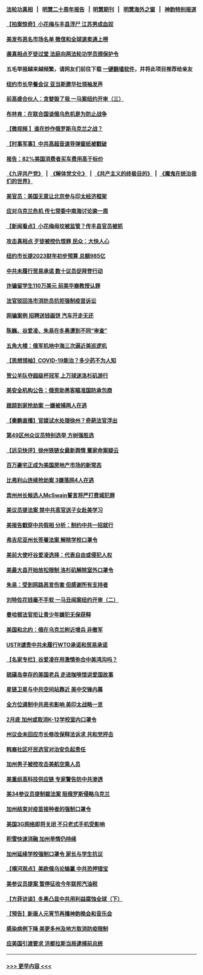 #### [法轮功真相](https://github.com/gfw-breaker/truth/blob/master/README.md?t=0) &nbsp;&nbsp;|&nbsp;&nbsp; [明慧二十周年报告](https://github.com/gfw-breaker/mh-reports/blob/master/README.md?t=0) &nbsp;&nbsp;|&nbsp;&nbsp;[明慧期刊](https://github.com/gfw-breaker/mh-qikan) &nbsp;&nbsp;|&nbsp;&nbsp; [明慧海外之窗](https://github.com/gfw-breaker/mh-news/blob/master/README.md?t=0) &nbsp;&nbsp;|&nbsp;&nbsp; [神韵特别报道](https://github.com/gfw-breaker/mh-news/blob/master/shenyun.md?t=0)
#### [【拍案惊奇】小花梅与丰县浮尸 江苏男成血奴](../pages/nsc412/n13584843.md?t=02180701) 
#### [美发布恶名市场名单 微信和全球速卖通上榜](../pages/nsc412/n13585023.md?t=02180701) 
#### [袭真相点歹徒过堂 法庭向两法轮功学员颁保护令](../pages/nsc412/n13583124.md?t=02180701) 
#### 五毛举报越来越频繁，请网友们前往下载 [一键翻墙软件](https://github.com/gfw-breaker/ssr-accounts)，并将此项目推荐给亲友
#### [纽约市长早餐会议 亚当斯邀华社领袖发声](../pages/nsc412/n13582939.md?t=02180701) 
#### [前高盛合伙人：贪婪毁了我 一马案纽约开审（三）](../pages/nsc412/n13582968.md?t=02180701) 
#### [布林肯：在联合国谈俄乌危机是为防止战争](../pages/nsc412/n13584974.md?t=02180701) 
#### [【微视频 】谁在炒作俄罗斯乌克兰之战？](../pages/nsc412/n13584751.md?t=02180701) 
#### [【时事军事】中共高超音速导弹窗纸被戳破](../pages/nsc412/n13582161.md?t=02180701) 
#### [报告：82%美国消费者买车费用高于标价](../pages/nsc412/n13583850.md?t=02180701) 
#### [《九评共产党》](https://github.com/begood0513/9ping.md/blob/master/README.md) &nbsp;|&nbsp; [《解体党文化》](../../../../jtdwh.md/blob/master/README.md)  &nbsp;|&nbsp; [《共产主义的终极目的》](../../../../gczydzjmd.md/blob/master/README.md) &nbsp;|&nbsp; [《魔鬼在统治我们的世界》](../../../../mgztzwmdsj.md/blob/master/README.md) 
#### [美官员：美国无意让北京参与印太经济框架](../pages/nsc412/n13583646.md?t=02180701) 
#### [应对乌克兰危机 传七常委中南海讨论逾一周](../pages/nsc412/n13582692.md?t=02180701) 
#### [【新闻看点】小花梅母坟被监管？传丰县官员被抓](../pages/nsc412/n13582399.md?t=02180701) 
#### [攻击真相点  歹徒被控仇恨罪  民众：大快人心](../pages/nsc412/n13583129.md?t=02180701) 
#### [纽约市长提2023财年初步预算 总额985亿](../pages/nsc412/n13582974.md?t=02180701) 
#### [中共未履行贸易承诺 数十议员促拜登行动](../pages/nsc412/n13582548.md?t=02180701) 
#### [诈骗留学生110万美元 前美华裔教授认罪](../pages/nsc412/n13582771.md?t=02180701) 
#### [法官驳回洛市消防员抗拒强制疫苗诉讼](../pages/nsc412/n13582994.md?t=02180701) 
#### [网骗案例 招聘送钱画饼 汽车开走无还](../pages/nsc412/n13582933.md?t=02180701) 
#### [陈巍、谷爱凌、朱易在冬奥遭到不同“审查”](../pages/nsc412/n13582309.md?t=02180701) 
#### [五角大楼：俄军机地中海三次逼近美巡逻机](../pages/nsc412/n13582260.md?t=02180701) 
#### [【思想领袖】COVID-19能治？多少药不为人知](../pages/nsc412/n13547109.md?t=02180701) 
#### [贺公羊队夺超级杯冠军 上万球迷洛杉矶游行](../pages/nsc412/n13582689.md?t=02180701) 
#### [美安全机构公告：俄资助黑客瞄准国防承包商](../pages/nsc412/n13582435.md?t=02180701) 
#### [跟踪到家抢劫案 一嫌被捕两人在逃](../pages/nsc412/n13582599.md?t=02180701) 
#### [【秦鹏直播】官媒试水处理徐州？奇葩法官浮出](../pages/nsc412/n13582359.md?t=02180701) 
#### [第49区州众议员特别选举 方树强胜选](../pages/nsc412/n13582539.md?t=02180701) 
#### [【远见快评】徐州铁链女最新舆情 董家命案疑云](../pages/nsc412/n13582383.md?t=02180701) 
#### [百万豪宅正成为美国房地产市场的新常态](../pages/nsc412/n13582418.md?t=02180701) 
#### [比弗利山连续抢劫案 3嫌落网4人在逃](../pages/nsc412/n13582455.md?t=02180701) 
#### [宾州州长候选人McSwain誓言将严打费城犯罪](../pages/nsc412/n13582443.md?t=02180701) 
#### [美议员提法案 禁中共高官送子女赴美学习](../pages/nsc412/n13582372.md?t=02180701) 
#### [美报告戳穿中共假相 分析：制约中共一招就行](../pages/nsc412/n13579087.md?t=02180701) 
#### [弗吉尼亚州长签署法案 解除学校口罩令](../pages/nsc412/n13582021.md?t=02180701) 
#### [美前大使吁谷爱凌选择：代表自由或侵犯人权](../pages/nsc412/n13581881.md?t=02180701) 
#### [美最大县开始放松限制 洛杉矶解除室外口罩令](../pages/nsc412/n13581784.md?t=02180701) 
#### [朱易：受到网路恶言伤害 但感谢所有支持者](../pages/nsc412/n13581946.md?t=02180701) 
#### [刘特佐花钱毫不手软 一马丑闻案纽约开审（二）](../pages/nsc412/n13580096.md?t=02180701) 
#### [曼哈顿法官拒让青少年嫌犯无保获释](../pages/nsc412/n13580154.md?t=02180701) 
#### [美国和北约：俄在乌克兰附近增兵 非撤军](../pages/nsc412/n13581666.md?t=02180701) 
#### [USTR谴责中共未履行WTO承诺和贸易承诺](../pages/nsc412/n13581572.md?t=02180701) 
#### [【名家专栏】谷爱凌在用激情弥合中美鸿沟吗？](../pages/nsc412/n13581477.md?t=02180701) 
#### [硫磺岛幸存的美国老兵 走进咖啡馆讲爱国故事](../pages/nsc412/n13580083.md?t=02180701) 
#### [星链卫星与中共空间站靠近 美中交锋内幕](../pages/nsc412/n13579775.md?t=02180701) 
#### [全方位遏制中共恶劣影响 美印太战略一览](../pages/nsc412/n13579781.md?t=02180701) 
#### [2月底 加州或取消K-12学校室内口罩令](../pages/nsc412/n13580395.md?t=02180701) 
#### [州议会未回应市长修改保释法诉求 共和党抨击](../pages/nsc412/n13580162.md?t=02180701) 
#### [韩裔社区吁民选官对治安负起责任](../pages/nsc412/n13580157.md?t=02180701) 
#### [加州男子被控攻击美航空乘人员](../pages/nsc412/n13580115.md?t=02180701) 
#### [美重组高科技供应链 专家警告防中共渗透](../pages/nsc412/n13580365.md?t=02180701) 
#### [美34参议员提制裁法案 阻俄罗斯侵略乌克兰](../pages/nsc412/n13579991.md?t=02180701) 
#### [加州结束对疫苗接种者的强制口罩令](../pages/nsc412/n13580073.md?t=02180701) 
#### [美国3G网络即将关闭 不只老式手机受影响](../pages/nsc412/n13579705.md?t=02180701) 
#### [积雪快速消融 加州旱情仍持续](../pages/nsc412/n13580043.md?t=02180701) 
#### [加州延续学校强制口罩令 家长与学生抗议](../pages/nsc412/n13579921.md?t=02180701) 
#### [【横河观点】美欧俄乌论输赢 中共恐押错宝](../pages/nsc412/n13579623.md?t=02180701) 
#### [美参议员提案 暂停征收今年联邦汽油税](../pages/nsc412/n13579795.md?t=02180701) 
#### [【方菲访谈】冬奥凸显中共用利益腐蚀全球（下）](../pages/nsc412/n13578781.md?t=02180701) 
#### [【预告】新唐人元宵节再播神韵晚会和音乐会](../pages/nsc412/n13561808.md?t=02180701) 
#### [感染病例下降 美更多州及地方取消防疫限制](../pages/nsc412/n13579506.md?t=02180701) 
#### [应美国引渡要求 洪都拉斯当局逮捕前总统](../pages/nsc412/n13579417.md?t=02180701) 

----
#### [ >>> 更早内容 <<< ](../indexes/nsc412-earlier.md)
